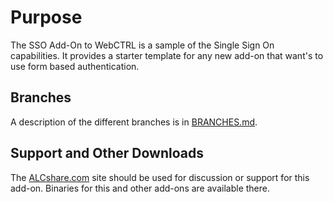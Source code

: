 Purpose
=======

The SSO Add-On to WebCTRL is a sample of the Single Sign On capabilities.  It provides a starter template for any new add-on that want's to use form based authentication.

Branches
--------
A description of the different branches is in [BRANCHES.md](SSO/blob/master/BRANCHES.md).


Support and Other Downloads
---------------------------

The [ALCshare.com](http://www.alcshare.com) site should be used for discussion or support for this add-on.  Binaries for this and other add-ons are available there.
